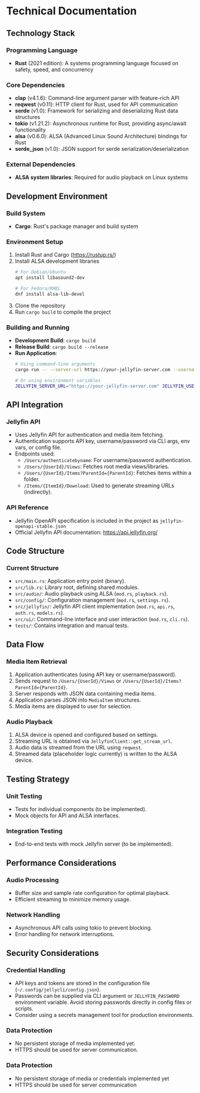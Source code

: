 # Technical Documentation

## Technology Stack

### Programming Language
- **Rust** (2021 edition): A systems programming language focused on safety, speed, and concurrency

### Core Dependencies
- **clap** (v4.1.6): Command-line argument parser with feature-rich API
- **reqwest** (v0.11): HTTP client for Rust, used for API communication
- **serde** (v1.0): Framework for serializing and deserializing Rust data structures
- **tokio** (v1.21.2): Asynchronous runtime for Rust, providing async/await functionality
- **alsa** (v0.6.0): ALSA (Advanced Linux Sound Architecture) bindings for Rust
- **serde_json** (v1.0): JSON support for serde serialization/deserialization

### External Dependencies
- **ALSA system libraries**: Required for audio playback on Linux systems

## Development Environment

### Build System
- **Cargo**: Rust's package manager and build system

### Environment Setup
1. Install Rust and Cargo (https://rustup.rs/)
2. Install ALSA development libraries
   ```bash
   # For Debian/Ubuntu
   apt install libasound2-dev
   
   # For Fedora/RHEL
   dnf install alsa-lib-devel
   ```
3. Clone the repository
4. Run `cargo build` to compile the project

### Building and Running
- **Development Build**: `cargo build`
- **Release Build**: `cargo build --release`
- **Run Application**:
  ```bash
  # Using command-line arguments
  cargo run -- --server-url https://your-jellyfin-server.com --username your-user --password your-pass
  
  # Or using environment variables
  JELLYFIN_SERVER_URL="https://your-jellyfin-server.com" JELLYFIN_USERNAME="your-user" JELLYFIN_PASSWORD="your-pass" cargo run
  ```

## API Integration

### Jellyfin API
- Uses Jellyfin API for authentication and media item fetching.
- Authentication supports API key, username/password via CLI args, env vars, or config file.
- Endpoints used:
  - `/Users/authenticatebyname`: For username/password authentication.
  - `/Users/{UserId}/Views`: Fetches root media views/libraries.
  - `/Users/{UserId}/Items?ParentId={ParentId}`: Fetches items within a folder.
  - `/Items/{ItemId}/Download`: Used to generate streaming URLs (indirectly).

### API Reference
- Jellyfin OpenAPI specification is included in the project as `jellyfin-openapi-stable.json`
- Official Jellyfin API documentation: https://api.jellyfin.org/

## Code Structure

### Current Structure
- `src/main.rs`: Application entry point (binary).
- `src/lib.rs`: Library root, defining shared modules.
- `src/audio/`: Audio playback using ALSA (`mod.rs`, `playback.rs`).
- `src/config/`: Configuration management (`mod.rs`, `settings.rs`).
- `src/jellyfin/`: Jellyfin API client implementation (`mod.rs`, `api.rs`, `auth.rs`, `models.rs`).
- `src/ui/`: Command-line interface and user interaction (`mod.rs`, `cli.rs`).
- `tests/`: Contains integration and manual tests.

## Data Flow

### Media Item Retrieval
1. Application authenticates (using API key or username/password).
2. Sends request to `/Users/{UserId}/Views` or `/Users/{UserId}/Items?ParentId={ParentId}`.
3. Server responds with JSON data containing media items.
4. Application parses JSON into `MediaItem` structures.
5. Media items are displayed to user for selection.

### Audio Playback
1. ALSA device is opened and configured based on settings.
2. Streaming URL is obtained via `JellyfinClient::get_stream_url`.
3. Audio data is streamed from the URL using `reqwest`.
4. Streamed data (placeholder logic currently) is written to the ALSA device.

## Testing Strategy

### Unit Testing
- Tests for individual components (to be implemented).
- Mock objects for API and ALSA interfaces.

### Integration Testing
- End-to-end tests with mock Jellyfin server (to be implemented).

## Performance Considerations

### Audio Processing
- Buffer size and sample rate configuration for optimal playback.
- Efficient streaming to minimize memory usage.

### Network Handling
- Asynchronous API calls using tokio to prevent blocking.
- Error handling for network interruptions.

## Security Considerations

### Credential Handling
- API keys and tokens are stored in the configuration file (`~/.config/jellycli/config.json`).
- Passwords can be supplied via CLI argument or `JELLYFIN_PASSWORD` environment variable. Avoid storing passwords directly in config files or scripts.
- Consider using a secrets management tool for production environments.

### Data Protection
- No persistent storage of media implemented yet.
- HTTPS should be used for server communication.

### Data Protection
- No persistent storage of media or credentials implemented yet
- HTTPS should be used for server communication
